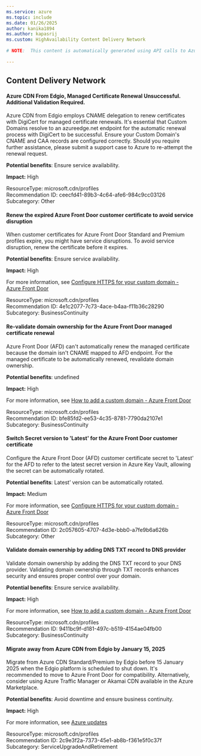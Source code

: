 ```yaml
---
ms.service: azure
ms.topic: include
ms.date: 01/26/2025
author: kanika1894
ms.author: kapasrij
ms.custom: HighAvailability Content Delivery Network
  
# NOTE:  This content is automatically generated using API calls to Azure. Any edits made on these files will be overwritten in the next run of the script. 
  
---
```

  
## Content Delivery Network  
  
<!--ceecfd41-89b3-4c64-afe6-984c9cc03126_begin-->

#### Azure CDN From Edgio, Managed Certificate Renewal Unsuccessful. Additional Validation Required.  
  
Azure CDN from Edgio employs CNAME delegation to renew certificates with DigiCert for managed certificate renewals. It's essential that Custom Domains resolve to an azureedge.net endpoint for the automatic renewal process with DigiCert to be successful. Ensure your Custom Domain's CNAME and CAA records are configured correctly. Should you require further assistance, please submit a support case to Azure to re-attempt the renewal request.  
  
**Potential benefits**: Ensure service availability.  

**Impact:** High
  
  

ResourceType: microsoft.cdn/profiles  
Recommendation ID: ceecfd41-89b3-4c64-afe6-984c9cc03126  
Subcategory: Other

<!--ceecfd41-89b3-4c64-afe6-984c9cc03126_end-->

<!--4e1c2077-7c73-4ace-b4aa-f11b36c28290_begin-->

#### Renew the expired Azure Front Door customer certificate to avoid service disruption  
  
When customer certificates for Azure Front Door Standard and Premium profiles expire, you might have service disruptions. To avoid service disruption, renew the certificate before it expires.  
  
**Potential benefits**: Ensure service availability.  

**Impact:** High
  
For more information, see [Configure HTTPS for your custom domain - Azure Front Door ](/azure/frontdoor/standard-premium/how-to-configure-https-custom-domain#use-your-own-certificate)  

ResourceType: microsoft.cdn/profiles  
Recommendation ID: 4e1c2077-7c73-4ace-b4aa-f11b36c28290  
Subcategory: BusinessContinuity

<!--4e1c2077-7c73-4ace-b4aa-f11b36c28290_end-->

<!--bfe85fd2-ee53-4c35-8781-7790da2107e1_begin-->

#### Re-validate domain ownership for the Azure Front Door managed certificate renewal  
  
Azure Front Door (AFD) can't automatically renew the managed certificate because the domain isn't CNAME mapped to AFD endpoint. For the managed certificate to be automatically renewed, revalidate domain ownership.  
  
**Potential benefits**: undefined  

**Impact:** High
  
For more information, see [How to add a custom domain - Azure Front Door ](/azure/frontdoor/standard-premium/how-to-add-custom-domain#domain-validation-state)  

ResourceType: microsoft.cdn/profiles  
Recommendation ID: bfe85fd2-ee53-4c35-8781-7790da2107e1  
Subcategory: BusinessContinuity

<!--bfe85fd2-ee53-4c35-8781-7790da2107e1_end-->

<!--2c057605-4707-4d3e-bbb0-a7fe9b6a626b_begin-->

#### Switch Secret version to 'Latest' for the Azure Front Door customer certificate  
  
Configure the Azure Front Door (AFD) customer certificate secret to 'Latest' for the AFD to refer to the latest secret version in Azure Key Vault, allowing the secret can be automatically rotated.  
  
**Potential benefits**: Latest’ version can be automatically rotated.  

**Impact:** Medium
  
For more information, see [Configure HTTPS for your custom domain - Azure Front Door ](/azure/frontdoor/standard-premium/how-to-configure-https-custom-domain#certificate-renewal-and-changing-certificate-types)  

ResourceType: microsoft.cdn/profiles  
Recommendation ID: 2c057605-4707-4d3e-bbb0-a7fe9b6a626b  
Subcategory: Other

<!--2c057605-4707-4d3e-bbb0-a7fe9b6a626b_end-->

<!--9411bc9f-d181-497c-b519-4154ae04fb00_begin-->

#### Validate domain ownership by adding DNS TXT record to DNS provider  
  
Validate domain ownership by adding the DNS TXT record to your DNS provider. Validating domain ownership through TXT records enhances security and ensures proper control over your domain.  
  
**Potential benefits**: Ensure service availability.  

**Impact:** High
  
For more information, see [How to add a custom domain - Azure Front Door ](/azure/frontdoor/standard-premium/how-to-add-custom-domain#domain-validation-state)  

ResourceType: microsoft.cdn/profiles  
Recommendation ID: 9411bc9f-d181-497c-b519-4154ae04fb00  
Subcategory: BusinessContinuity

<!--9411bc9f-d181-497c-b519-4154ae04fb00_end-->

<!--2c9e3f2a-7373-45e1-ab8b-f361e5f0c37f_begin-->

#### Migrate away from Azure CDN from Edgio by January 15, 2025  
  
Migrate from Azure CDN Standard/Premium by Edgio before 15 January 2025 when the Edgio platform is scheduled to shut down. It's recommended to move to Azure Front Door for compatibility. Alternatively, consider using Azure Traffic Manager or Akamai CDN available in the Azure Marketplace.  
  
**Potential benefits**: Avoid downtime and ensure business continuity.  

**Impact:** High
  
For more information, see [Azure updates ](https://azure.microsoft.com/updates?id=467688)  

ResourceType: microsoft.cdn/profiles  
Recommendation ID: 2c9e3f2a-7373-45e1-ab8b-f361e5f0c37f  
Subcategory: ServiceUpgradeAndRetirement

<!--2c9e3f2a-7373-45e1-ab8b-f361e5f0c37f_end-->

<!--articleBody-->

